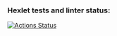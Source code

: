 ### Hexlet tests and linter status:
[![Actions Status](https://github.com/anton2009danilov/python-project-50/actions/workflows/hexlet-check.yml/badge.svg)](https://github.com/anton2009danilov/python-project-50/actions)